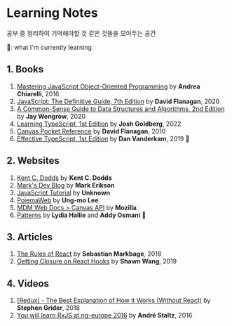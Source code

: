 # Learning Notes

공부 중 정리하여 기억해야할 것 같은 것들을 모아두는 공간

🌱: what I'm currently learning

## 1. Books

  1. [Mastering JavaScript Object-Oriented Programming](books/Mastering%20JavaScript%20Object-Oriented%20Programming) by **Andrea Chiarelli**, 2016
  1. [JavaScript: The Definitive Guide, 7th Edition](books/JavaScript-The%20Definitive%20Guide%2C%207th%20Edition) by **David Flanagan**, 2020
  1. [A Common-Sense Guide to Data Structures and Algorithms, 2nd Edition](books/A%20Common-Sense%20Guide%20to%20Data%20Structures%20and%20Algorithms%2C%202nd%20Edition) by **Jay Wengrow**, 2020
  1. [Learning TypeScript, 1st Edition](books/Learning%20TypeScript/) by **Josh Goldberg**, 2022
  1. [Canvas Pocket Reference](books/Canvas%20Pocket%20Reference/) by **David Flanagan**, 2010
  1. [Effective TypeScript, 1st Edition](books/Effective%20TypeScript/) by **Dan Vanderkam**, 2019 🌱

## 2. Websites

1. [Kent C. Dodds](websites/Kent%20C.%20Dodds) by **Kent C. Dodds**
1. [Mark's Dev Blog](websites/Mark's%20Dev%20Blog) by **Mark Erikson**
1. [JavaScript Tutorial](websites/JavaScript-Tutorial) by **Unknown**
1. [PoiemaWeb](websites/PoiemaWeb) by **Ung-mo Lee**
1. [MDM Web Docs > Canvas API](websites/MDN%20Web%20Docs/Canvas%20API) by **Mozilla**
1. [Patterns](websites/Petterns) by **Lydia Hallie** and **Addy Osmani** 🌱

## 3. Articles

1. [The Rules of React](articles/The%20Rules%20of%20React.md) by **Sebastian Markbage**, 2018
1. [Getting Closure on React Hooks](articles/Getting%20Closure%20on%20React%20Hooks.md) by **Shawn Wang**, 2019

## 4. Videos

1. [[Redux] - The Best Explanation of How it Works (Without React)](videos/[Redux]%20-%20The%20Best%20Explanation%20of%20How%20it%20Works) by **Stephen Grider**, 2018
1. [You will learn RxJS at ng-europe 2016](videos/You%20will%20learn%20RxJS%20at%20ng-europe%202016/) by **André Staltz**, 2016
